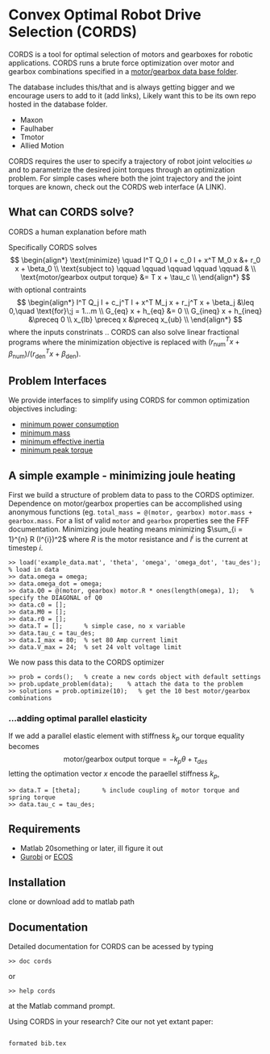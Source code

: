 # Convex Optimal Robot Drive Selection (CORDS)

CORDS is a tool for optimal selection of motors and gearboxes for robotic applications. CORDS runs a brute force optimization over motor and gearbox combinations specified in a [motor/gearbox data base folder](database). 

The database includes this/that and is always getting bigger and we encourage users to add to it (add links), Likely want this to be its own repo hosted in the database folder. 
* Maxon
* Faulhaber 
* Tmotor 
* Allied Motion 

CORDS requires the user to specify a trajectory of robot joint velocities $\omega$ and to parametrize the desired joint torques through an optimization problem. For simple cases where both the joint trajectory and the joint torques are known, check out the CORDS web interface (A LINK). 


## What can CORDS solve?  

CORDS 
a human explanation before math 

Specifically CORDS solves 
$$
\begin{align*}
   \text{minimize} \quad  I^T Q_0 I  + c_0 I + x^T M_0 x &+ r_0 x + \beta_0      \\
   \text{subject to} \qquad \qquad \qquad \qquad \qquad &                        \\
      \text{motor/gearbox output torque}  &=   T x + \tau_c                      \\
 \end{align*}
 $$ 
 with optional contraints 
 $$ 
 \begin{align*}
            I^T Q_j I + c_j^T I +  x^T M_j x + r_j^T x + \beta_j &\leq 0,\quad \text{for}\;j = 1...m \\
           G_{eq} x + h_{eq} &= 0                                                            \\
           G_{ineq} x + h_{ineq} &\preceq 0                                                  \\
                x_{lb} \preceq x &\preceq x_{ub}                                             \\
\end{align*}
$$
where the inputs constrinats .. 
CORDS can also solve linear fractional programs where the minimization objective is replaced with $\left(r_{\text{num}}^T x + \beta_{\text{num}}\right)/\left(r_{\text{den}}^T x + \beta_{\text{den}}\right)$. 


## Problem Interfaces
We provide interfaces to simplify using CORDS for common optimization objectives including:
* [minimum power consumption](/src/interfaces/min_power_consumption.m)
* [minimum mass](/src/interfaces/min_mass.m)
* [minimum effective inertia](/src/interfaces/min_effective_inertia.m)
* [minimum peak torque](/src/interfaces/min_peak_torque.m)


## A simple example - minimizing joule heating 
First we build a structure of problem data to pass to the CORDS optimizer. Dependence on motor/gearbox properties can be accomplished using anonymous functions (eg. ``total_mass = @(motor, gearbox) motor.mass + gearbox.mass``. For a list of valid ``motor`` and ``gearbox`` properties see the FFF documentation. Minimizing joule heating means minimizing $\sum_{i = 1}^{n} R (I^{i})^2$ where $R$ is the motor resistance and $I^{i}$ is the current at timestep $i$. 
```
>> load('example_data.mat', 'theta', 'omega', 'omega_dot', 'tau_des');   % load in data
>> data.omega = omega;
>> data.omega_dot = omega; 
>> data.Q0 = @(motor, gearbox) motor.R * ones(length(omega), 1);   % specify the DIAGONAL of Q0
>> data.c0 = [];
>> data.M0 = [];
>> data.r0 = [];
>> data.T = [];      % simple case, no x variable 
>> data.tau_c = tau_des;
>> data.I_max = 80;  % set 80 Amp current limit
>> data.V_max = 24;  % set 24 volt voltage limit 
```
We now pass this data to the CORDS optimizer
```
>> prob = cords();   % create a new cords object with default settings  
>> prob.update_problem(data);    % attach the data to the problem
>> solutions = prob.optimize(10);   % get the 10 best motor/gearbox combinations 
```
### ...adding optimal parallel elasticity
If we add a parallel elastic element with stiffness $k_p$ our torque equality becomes
$$
     \text{motor/gearbox output torque}  = - k_p \theta  + \tau_{des} 
$$
letting the optimation vector $x$ encode the paraellel stiffness $k_p$,  

```
>> data.T = [theta];      % include coupling of motor torque and spring torque
>> data.tau_c = tau_des; 
```



## Requirements

* Matlab 20something or later, ill figure it out 
* [Gurobi](https://www.gurobi.com/academia/academic-program-and-licenses/) or [ECOS](https://github.com/embotech/ecos)


## Installation

clone or download 
add to matlab path 

## Documentation 

Detailed documentation for CORDS can be acessed by typing
```
>> doc cords
```
or 
```
>> help cords
```
at the Matlab command prompt. 




Using CORDS in your research? Cite our not yet extant paper: 
```

formated bib.tex


```

